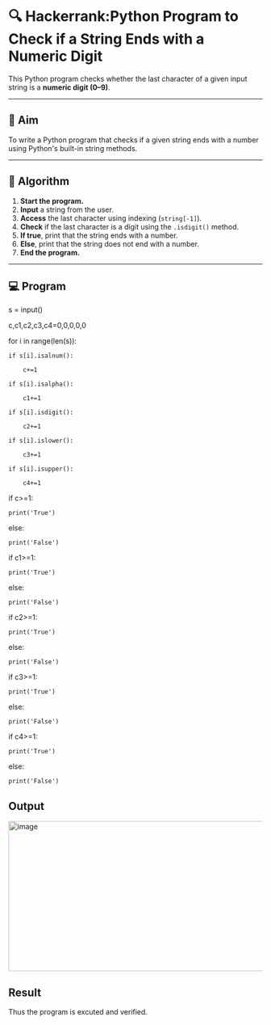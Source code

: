 # 🔍 Hackerrank:Python Program to Check if a String Ends with a Numeric Digit

This Python program checks whether the last character of a given input string is a **numeric digit (0–9)**.

---

## 🎯 Aim

To write a Python program that checks if a given string ends with a number using Python's built-in string methods.

---

## 🧠 Algorithm

1. **Start the program.**
2. **Input** a string from the user.
3. **Access** the last character using indexing (`string[-1]`).
4. **Check** if the last character is a digit using the `.isdigit()` method.
5. **If true**, print that the string ends with a number.
6. **Else**, print that the string does not end with a number.
7. **End the program.**

---

## 💻  Program
s = input()

c,c1,c2,c3,c4=0,0,0,0,0

for i in range(len(s)):

    if s[i].isalnum():
    
        c+=1
    
    if s[i].isalpha():
    
        c1+=1
    
    if s[i].isdigit():
    
        c2+=1
    
    if s[i].islower():
      
        c3+=1
   
    if s[i].isupper():
     
        c4+=1

if c>=1:
    
    print('True')

else:
  
    print('False')

if c1>=1:
  
    print('True')

else:
   
    print('False')

if c2>=1:
   
    print('True')

else:
   
    print('False')

if c3>=1:
   
    print('True')

else:
  
    print('False')

if c4>=1:
  
    print('True')

else:
   
    print('False')


## Output
<img width="821" height="297" alt="image" src="https://github.com/user-attachments/assets/cfca6c8e-b912-46ff-accf-9b92de7f6bfa" />


## Result
Thus the program is excuted and verified.
